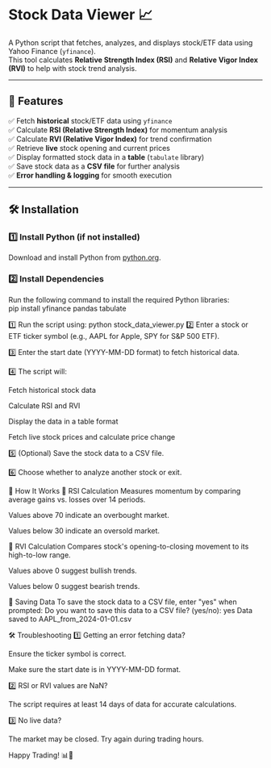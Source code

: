 # Stock Data Viewer 📈  

A Python script that fetches, analyzes, and displays stock/ETF data using Yahoo Finance (`yfinance`).  
This tool calculates **Relative Strength Index (RSI)** and **Relative Vigor Index (RVI)** to help with stock trend analysis.  

---

## 🚀 Features  

✅ Fetch **historical** stock/ETF data using `yfinance`  
✅ Calculate **RSI (Relative Strength Index)** for momentum analysis  
✅ Calculate **RVI (Relative Vigor Index)** for trend confirmation  
✅ Retrieve **live** stock opening and current prices  
✅ Display formatted stock data in a **table** (`tabulate` library)  
✅ Save stock data as a **CSV file** for further analysis  
✅ **Error handling & logging** for smooth execution  

---

## 🛠 Installation  

### **1️⃣ Install Python (if not installed)**  
Download and install Python from [python.org](https://www.python.org/downloads/).  

### **2️⃣ Install Dependencies**  
Run the following command to install the required Python libraries:  
pip install yfinance pandas tabulate

1️⃣ Run the script using:
python stock_data_viewer.py
2️⃣ Enter a stock or ETF ticker symbol (e.g., AAPL for Apple, SPY for S&P 500 ETF).

3️⃣ Enter the start date (YYYY-MM-DD format) to fetch historical data.

4️⃣ The script will:

Fetch historical stock data

Calculate RSI and RVI

Display the data in a table format

Fetch live stock prices and calculate price change

5️⃣ (Optional) Save the stock data to a CSV file.

6️⃣ Choose whether to analyze another stock or exit.


📝 How It Works
📌 RSI Calculation
Measures momentum by comparing average gains vs. losses over 14 periods.

Values above 70 indicate an overbought market.

Values below 30 indicate an oversold market.

📌 RVI Calculation
Compares stock's opening-to-closing movement to its high-to-low range.

Values above 0 suggest bullish trends.

Values below 0 suggest bearish trends.


💾 Saving Data
To save the stock data to a CSV file, enter "yes" when prompted:
Do you want to save this data to a CSV file? (yes/no): yes
Data saved to AAPL_from_2024-01-01.csv


🛠 Troubleshooting
1️⃣ Getting an error fetching data?

Ensure the ticker symbol is correct.

Make sure the start date is in YYYY-MM-DD format.

2️⃣ RSI or RVI values are NaN?

The script requires at least 14 days of data for accurate calculations.

3️⃣ No live data?

The market may be closed. Try again during trading hours.


Happy Trading! 📊🚀
